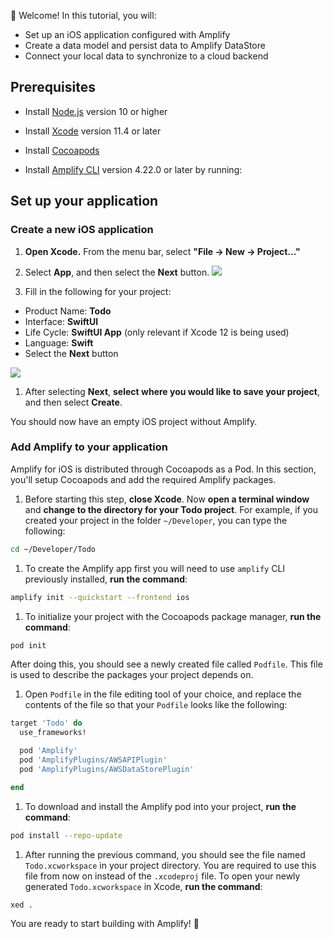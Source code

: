 
👋 Welcome! In this tutorial, you will:

- Set up an iOS application configured with Amplify
- Create a data model and persist data to Amplify DataStore
- Connect your local data to synchronize to a cloud backend

## Prerequisites

- Install [Node.js](https://nodejs.org/en/) version 10 or higher
- Install [Xcode](https://developer.apple.com/xcode/downloads/) version 11.4 or later
- Install [Cocoapods](https://cocoapods.org/)
- Install [Amplify CLI](~/cli/cli.md) version 4.22.0 or later by running:

  <inline-fragment src="~/fragments/cli-install-block.md"></inline-fragment>

## Set up your application

### Create a new iOS application

1. **Open Xcode.** From the menu bar, select **"File -> New -> Project..."**

2. Select **App**, and then select the **Next** button.
  ![](~/images/lib/getting-started/ios/set-up-ios-select-project-template.png)

1. Fill in the following for your project:
  * Product Name: **Todo**
  * Interface: **SwiftUI**
  * Life Cycle: **SwiftUI App** (only relevant if Xcode 12 is being used)
  * Language: **Swift**
  * Select the **Next** button

  ![](~/images/lib/getting-started/ios/set-up-ios-studio-configure-your-project.png)

1. After selecting **Next**, **select where you would like to save your project**, and then select **Create**.

  You should now have an empty iOS project without Amplify.

### Add Amplify to your application

Amplify for iOS is distributed through Cocoapods as a Pod. In this section, you'll setup Cocoapods and add the required Amplify packages.

1. Before starting this step, **close Xcode**. Now **open a terminal window** and **change to the directory for your Todo project**. For example, if you created your project in the folder `~/Developer`, you can type the following:
  ```bash
  cd ~/Developer/Todo
  ```

1. To create the Amplify app first you will need to use `amplify` CLI previously installed, **run the command**:
  ```bash
  amplify init --quickstart --frontend ios
  ```

1. To initialize your project with the Cocoapods package manager, **run the command**:
  ```bash
  pod init
  ```

  After doing this, you should see a newly created file called `Podfile`. This file is used to describe the packages your project depends on.

1. Open `Podfile` in the file editing tool of your choice, and replace the contents of the file so that your `Podfile` looks like the following:
  ```ruby
  target 'Todo' do
    use_frameworks!
  
    pod 'Amplify'
    pod 'AmplifyPlugins/AWSAPIPlugin'
    pod 'AmplifyPlugins/AWSDataStorePlugin'
  
  end
  ```

1. To download and install the Amplify pod into your project, **run the command**:
  ```bash
  pod install --repo-update
  ```

1. After running the previous command, you should see the file named `Todo.xcworkspace` in your project directory. You are required to use this file from now on instead of the `.xcodeproj` file. To open your newly generated `Todo.xcworkspace` in Xcode, **run the command**:
  ```bash
  xed .
  ```

You are ready to start building with Amplify! 🎉
